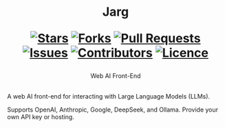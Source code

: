 <div align="center">
<h1>
  Jarg
  
  [![Stars](https://img.shields.io/github/stars/DeclanChidlow/Jarg?style=flat-square&logoColor=white)](https://github.com/DeclanChidlow/Jarg/stargazers)
  [![Forks](https://img.shields.io/github/forks/DeclanChidlow/Jarg?style=flat-square&logoColor=white)](https://github.com/DeclanChidlow/Jarg/network/members)
  [![Pull Requests](https://img.shields.io/github/issues-pr/DeclanChidlow/Jarg?style=flat-square&logoColor=white)](https://github.com/DeclanChidlow/Jarg/pulls)
  [![Issues](https://img.shields.io/github/issues/DeclanChidlow/Jarg?style=flat-square&logoColor=white)](https://github.com/DeclanChidlow/Jarg/issues)
  [![Contributors](https://img.shields.io/github/contributors/DeclanChidlow/Jarg?style=flat-square&logoColor=white)](https://github.com/DeclanChidlow/Jarg/graphs/contributors)
  [![Licence](https://img.shields.io/github/license/DeclanChidlow/Jarg?style=flat-square&logoColor=white)](https://github.com/DeclanChidlow/Jarg/blob/main/LICENCE)
</h1>
Web AI Front-End
</div>
<br/>

A web AI front-end for interacting with Large Language Models (LLMs).

Supports OpenAI, Anthropic, Google, DeepSeek, and Ollama. Provide your own API key or hosting.
